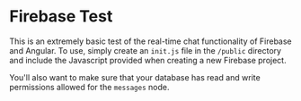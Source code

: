 # Firebase Test

This is an extremely basic test of the real-time chat functionality of Firebase and Angular.  To use, simply create an `init.js` file in the `/public` directory and include the Javascript provided when creating a new Firebase project.

You'll also want to make sure that your database has read and write permissions allowed for the `messages` node. 
